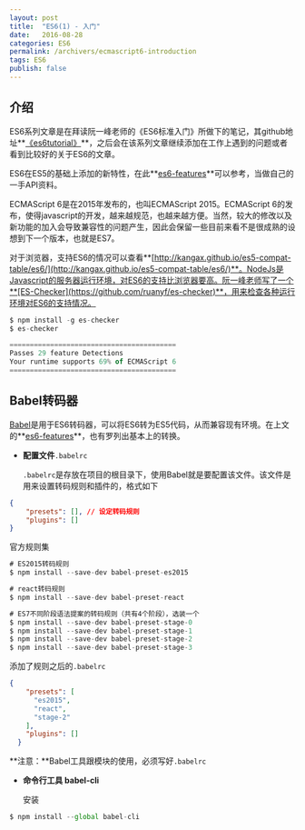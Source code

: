 ```yaml
---
layout: post
title:  "ES6(1) - 入门"
date:   2016-08-28
categories: ES6
permalink: /archivers/ecmascript6-introduction
tags: ES6
publish: false
---
```


## 介绍 ##
ES6系列文章是在拜读阮一峰老师的《ES6标准入门》所做下的笔记，其github地址**[《es6tutorial》](https://github.com/ruanyf/es6tutorial)**，之后会在该系列文章继续添加在工作上遇到的问题或者看到比较好的关于ES6的文章。

ES6在ES5的基础上添加的新特性，在此**[es6-features](http://es6-features.org/)**可以参考，当做自己的一手API资料。

ECMAScript 6是在2015年发布的，也叫ECMAScript 2015。ECMAScript 6的发布，使得javascript的开发，越来越规范，也越来越方便。当然，较大的修改以及新功能的加入会导致兼容性的问题产生，因此会保留一些目前来看不是很成熟的设想到下一个版本，也就是ES7。

对于浏览器，支持ES6的情况可以查看**[http://kangax.github.io/es5-compat-table/es6/](http://kangax.github.io/es5-compat-table/es6/)**。NodeJs是Javascript的服务器运行环境，对ES6的支持比浏览器要高。阮一峰老师写了一个**[ES-Checker](https://github.com/ruanyf/es-checker)**，用来检查各种运行环境对ES6的支持情况。

```javascript
$ npm install -g es-checker
$ es-checker

=========================================
Passes 29 feature Detections
Your runtime supports 69% of ECMAScript 6
=========================================
```

## Babel转码器 ##

[Babel](https://babeljs.io/)是用于ES6转码器，可以将ES6转为ES5代码，从而兼容现有环境。在上文的**[es6-features](http://es6-features.org/)**，也有罗列出基本上的转换。

- **配置文件**```.babelrc```
	
	```.babelrc```是存放在项目的根目录下，使用Babel就是要配置该文件。该文件是用来设置转码规则和插件的，格式如下

```json
{
	"presets": [], // 设定转码规则
	"plugins": []
}
```

官方规则集

```javascript
# ES2015转码规则
$ npm install --save-dev babel-preset-es2015

# react转码规则
$ npm install --save-dev babel-preset-react

# ES7不同阶段语法提案的转码规则（共有4个阶段），选装一个
$ npm install --save-dev babel-preset-stage-0
$ npm install --save-dev babel-preset-stage-1
$ npm install --save-dev babel-preset-stage-2
$ npm install --save-dev babel-preset-stage-3
```

添加了规则之后的```.babelrc```

```json
{
    "presets": [
      "es2015",
      "react",
      "stage-2"
    ],
    "plugins": []
  }
```

**注意：**Babel工具跟模块的使用，必须写好```.babelrc```

- **命令行工具 babel-cli**

	安装

```javascript
$ npm install --global babel-cli
```